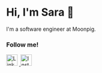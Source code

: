 <h1>Hi, I'm Sara 👋</h1>
<p>I'm a software engineer at Moonpig. </p>

<h3>Follow me!</h3>

<a href="https://linkedin.com/in/saraevs" target="_blank">
    <img src="https://cdn3.iconfinder.com/data/icons/social-media-2253/17/Vector-4-1024.png" alt="Linked In" width="30px" style="margin-right:0.3em"/>
</a>

<a href="https://instagram.com/saraevs" target="_blank">
  <img src="https://cdn4.iconfinder.com/data/icons/social-media-2146/512/25_social-1024.png" alt="Instagram" width="30px"
  style="margin-right:0.3em"/>
</a>
